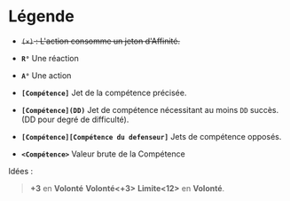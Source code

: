 # Légende

* ~~`(×)` : L'action consomme un jeton d'Affinité.~~

* **`R°`**
Une réaction
* **`A°`**
Une action
* **`[Compétence]`**
    Jet de la compétence précisée.
* **`[Compétence](DD)`**
    Jet de compétence nécessitant au moins `DD` succès. (DD pour degré de difficulté).
* **`[Compétence][Compétence du defenseur]`**
    Jets de compétence opposés.
*  **`<Compétence>`**
    Valeur brute de la Compétence

Idées :
> **+3** en **Volonté**
> **Volonté<+3>**
> **Limite<12>** en **Volonté**.
